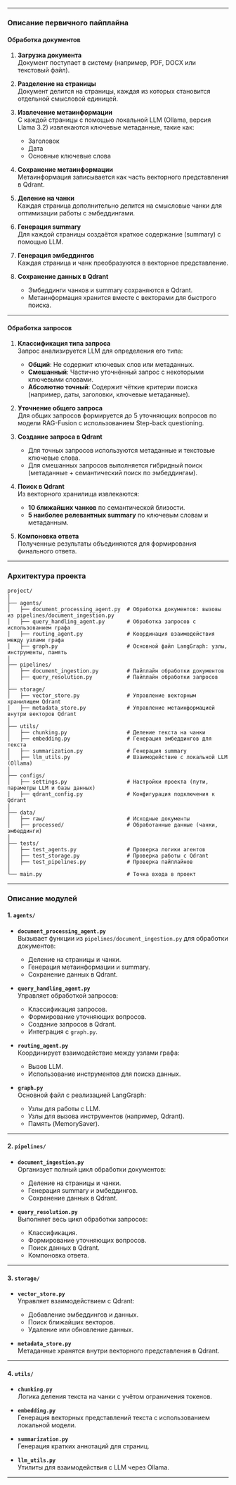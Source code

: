 
---

### **Описание первичного пайплайна**

#### **Обработка документов**
1. **Загрузка документа**  
   Документ поступает в систему (например, PDF, DOCX или текстовый файл).

2. **Разделение на страницы**  
   Документ делится на страницы, каждая из которых становится отдельной смысловой единицей.

3. **Извлечение метаинформации**  
   С каждой страницы с помощью локальной LLM (Ollama, версия Llama 3.2) извлекаются ключевые метаданные, такие как:
   - Заголовок
   - Дата
   - Основные ключевые слова

4. **Сохранение метаинформации**  
   Метаинформация записывается как часть векторного представления в Qdrant.

5. **Деление на чанки**  
   Каждая страница дополнительно делится на смысловые чанки для оптимизации работы с эмбеддингами.

6. **Генерация summary**  
   Для каждой страницы создаётся краткое содержание (summary) с помощью LLM.

7. **Генерация эмбеддингов**  
   Каждая страница и чанк преобразуются в векторное представление.

8. **Сохранение данных в Qdrant**  
   - Эмбеддинги чанков и summary сохраняются в Qdrant.  
   - Метаинформация хранится вместе с векторами для быстрого поиска.

---

#### **Обработка запросов**
1. **Классификация типа запроса**  
   Запрос анализируется LLM для определения его типа:
   - **Общий**: Не содержит ключевых слов или метаданных.
   - **Смешанный**: Частично уточнённый запрос с некоторыми ключевыми словами.
   - **Абсолютно точный**: Содержит чёткие критерии поиска (например, даты, заголовки, ключевые метаданные).

2. **Уточнение общего запроса**  
   Для общих запросов формируется до 5 уточняющих вопросов по модели RAG-Fusion с использованием Step-back questioning.

3. **Создание запроса в Qdrant**  
   - Для точных запросов используются метаданные и текстовые ключевые слова.
   - Для смешанных запросов выполняется гибридный поиск (метаданные + семантический поиск по эмбеддингам).

4. **Поиск в Qdrant**  
   Из векторного хранилища извлекаются:
   - **10 ближайших чанков** по семантической близости.
   - **5 наиболее релевантных summary** по ключевым словам и метаданным.

5. **Компоновка ответа**  
   Полученные результаты объединяются для формирования финального ответа.

---

### **Архитектура проекта**

```plaintext
project/
│
├── agents/
│   ├── document_processing_agent.py  # Обработка документов: вызовы из pipelines/document_ingestion.py
│   ├── query_handling_agent.py       # Обработка запросов с использованием графа
│   ├── routing_agent.py              # Координация взаимодействия между узлами графа
│   ├── graph.py                      # Основной файл LangGraph: узлы, инструменты, память
│
├── pipelines/
│   ├── document_ingestion.py         # Пайплайн обработки документов
│   ├── query_resolution.py           # Пайплайн обработки запросов
│
├── storage/
│   ├── vector_store.py               # Управление векторным хранилищем Qdrant
│   ├── metadata_store.py             # Управление метаинформацией внутри векторов Qdrant
│
├── utils/
│   ├── chunking.py                   # Деление текста на чанки
│   ├── embedding.py                  # Генерация эмбеддингов для текста
│   ├── summarization.py              # Генерация summary
│   ├── llm_utils.py                  # Взаимодействие с локальной LLM (Ollama)
│
├── configs/
│   ├── settings.py                   # Настройки проекта (пути, параметры LLM и базы данных)
│   ├── qdrant_config.py              # Конфигурация подключения к Qdrant
│
├── data/
│   ├── raw/                          # Исходные документы
│   ├── processed/                    # Обработанные данные (чанки, эмбеддинги)
│
├── tests/
│   ├── test_agents.py                # Проверка логики агентов
│   ├── test_storage.py               # Проверка работы с Qdrant
│   ├── test_pipelines.py             # Проверка пайплайнов
│
└── main.py                           # Точка входа в проект
```

---

### **Описание модулей**

#### **1. `agents/`**
- **`document_processing_agent.py`**  
  Вызывает функции из `pipelines/document_ingestion.py` для обработки документов:
  - Деление на страницы и чанки.
  - Генерация метаинформации и summary.
  - Сохранение данных в Qdrant.
  
- **`query_handling_agent.py`**  
  Управляет обработкой запросов:
  - Классификация запросов.
  - Формирование уточняющих вопросов.
  - Создание запросов в Qdrant.
  - Интеграция с `graph.py`.

- **`routing_agent.py`**  
  Координирует взаимодействие между узлами графа:
  - Вызов LLM.
  - Использование инструментов для поиска данных.
  
- **`graph.py`**  
  Основной файл с реализацией LangGraph:
  - Узлы для работы с LLM.
  - Узлы для вызова инструментов (например, Qdrant).
  - Память (MemorySaver).

---

#### **2. `pipelines/`**
- **`document_ingestion.py`**  
  Организует полный цикл обработки документов:
  - Деление на страницы и чанки.
  - Генерация summary и эмбеддингов.
  - Сохранение данных в Qdrant.
  
- **`query_resolution.py`**  
  Выполняет весь цикл обработки запросов:
  - Классификация.
  - Формирование уточняющих вопросов.
  - Поиск данных в Qdrant.
  - Компоновка ответа.

---

#### **3. `storage/`**
- **`vector_store.py`**  
  Управляет взаимодействием с Qdrant:
  - Добавление эмбеддингов и данных.
  - Поиск ближайших векторов.
  - Удаление или обновление данных.

- **`metadata_store.py`**  
  Метаданные хранятся внутри векторного представления в Qdrant.

---

#### **4. `utils/`**
- **`chunking.py`**  
  Логика деления текста на чанки с учётом ограничения токенов.
  
- **`embedding.py`**  
  Генерация векторных представлений текста с использованием локальной модели.

- **`summarization.py`**  
  Генерация кратких аннотаций для страниц.

- **`llm_utils.py`**  
  Утилиты для взаимодействия с LLM через Ollama.

---

